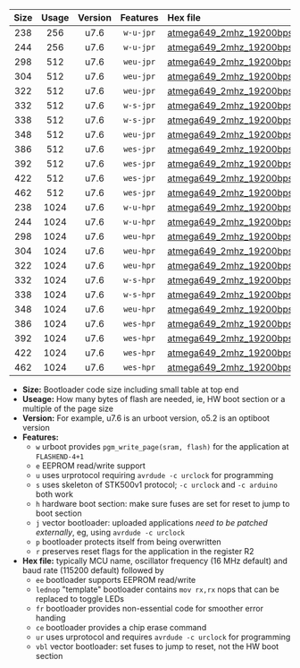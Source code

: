 |Size|Usage|Version|Features|Hex file|
|:-:|:-:|:-:|:-:|:--|
|238|256|u7.6|`w-u-jpr`|[atmega649_2mhz_19200bps_ur_vbl.hex](https://raw.githubusercontent.com/stefanrueger/urboot/main/atmega649_2mhz_19200bps_ur_vbl.hex)|
|244|256|u7.6|`w-u-jpr`|[atmega649_2mhz_19200bps_lednop_ur_vbl.hex](https://raw.githubusercontent.com/stefanrueger/urboot/main/atmega649_2mhz_19200bps_lednop_ur_vbl.hex)|
|298|512|u7.6|`weu-jpr`|[atmega649_2mhz_19200bps_ee_ur_vbl.hex](https://raw.githubusercontent.com/stefanrueger/urboot/main/atmega649_2mhz_19200bps_ee_ur_vbl.hex)|
|304|512|u7.6|`weu-jpr`|[atmega649_2mhz_19200bps_ee_lednop_ur_vbl.hex](https://raw.githubusercontent.com/stefanrueger/urboot/main/atmega649_2mhz_19200bps_ee_lednop_ur_vbl.hex)|
|322|512|u7.6|`weu-jpr`|[atmega649_2mhz_19200bps_ee_lednop_fr_ur_vbl.hex](https://raw.githubusercontent.com/stefanrueger/urboot/main/atmega649_2mhz_19200bps_ee_lednop_fr_ur_vbl.hex)|
|332|512|u7.6|`w-s-jpr`|[atmega649_2mhz_19200bps_vbl.hex](https://raw.githubusercontent.com/stefanrueger/urboot/main/atmega649_2mhz_19200bps_vbl.hex)|
|338|512|u7.6|`w-s-jpr`|[atmega649_2mhz_19200bps_lednop_vbl.hex](https://raw.githubusercontent.com/stefanrueger/urboot/main/atmega649_2mhz_19200bps_lednop_vbl.hex)|
|348|512|u7.6|`weu-jpr`|[atmega649_2mhz_19200bps_ee_lednop_fr_ce_ur_vbl.hex](https://raw.githubusercontent.com/stefanrueger/urboot/main/atmega649_2mhz_19200bps_ee_lednop_fr_ce_ur_vbl.hex)|
|386|512|u7.6|`wes-jpr`|[atmega649_2mhz_19200bps_ee_vbl.hex](https://raw.githubusercontent.com/stefanrueger/urboot/main/atmega649_2mhz_19200bps_ee_vbl.hex)|
|392|512|u7.6|`wes-jpr`|[atmega649_2mhz_19200bps_ee_lednop_vbl.hex](https://raw.githubusercontent.com/stefanrueger/urboot/main/atmega649_2mhz_19200bps_ee_lednop_vbl.hex)|
|422|512|u7.6|`wes-jpr`|[atmega649_2mhz_19200bps_ee_lednop_fr_vbl.hex](https://raw.githubusercontent.com/stefanrueger/urboot/main/atmega649_2mhz_19200bps_ee_lednop_fr_vbl.hex)|
|462|512|u7.6|`wes-jpr`|[atmega649_2mhz_19200bps_ee_lednop_fr_ce_vbl.hex](https://raw.githubusercontent.com/stefanrueger/urboot/main/atmega649_2mhz_19200bps_ee_lednop_fr_ce_vbl.hex)|
|238|1024|u7.6|`w-u-hpr`|[atmega649_2mhz_19200bps_ur.hex](https://raw.githubusercontent.com/stefanrueger/urboot/main/atmega649_2mhz_19200bps_ur.hex)|
|244|1024|u7.6|`w-u-hpr`|[atmega649_2mhz_19200bps_lednop_ur.hex](https://raw.githubusercontent.com/stefanrueger/urboot/main/atmega649_2mhz_19200bps_lednop_ur.hex)|
|298|1024|u7.6|`weu-hpr`|[atmega649_2mhz_19200bps_ee_ur.hex](https://raw.githubusercontent.com/stefanrueger/urboot/main/atmega649_2mhz_19200bps_ee_ur.hex)|
|304|1024|u7.6|`weu-hpr`|[atmega649_2mhz_19200bps_ee_lednop_ur.hex](https://raw.githubusercontent.com/stefanrueger/urboot/main/atmega649_2mhz_19200bps_ee_lednop_ur.hex)|
|322|1024|u7.6|`weu-hpr`|[atmega649_2mhz_19200bps_ee_lednop_fr_ur.hex](https://raw.githubusercontent.com/stefanrueger/urboot/main/atmega649_2mhz_19200bps_ee_lednop_fr_ur.hex)|
|332|1024|u7.6|`w-s-hpr`|[atmega649_2mhz_19200bps.hex](https://raw.githubusercontent.com/stefanrueger/urboot/main/atmega649_2mhz_19200bps.hex)|
|338|1024|u7.6|`w-s-hpr`|[atmega649_2mhz_19200bps_lednop.hex](https://raw.githubusercontent.com/stefanrueger/urboot/main/atmega649_2mhz_19200bps_lednop.hex)|
|348|1024|u7.6|`weu-hpr`|[atmega649_2mhz_19200bps_ee_lednop_fr_ce_ur.hex](https://raw.githubusercontent.com/stefanrueger/urboot/main/atmega649_2mhz_19200bps_ee_lednop_fr_ce_ur.hex)|
|386|1024|u7.6|`wes-hpr`|[atmega649_2mhz_19200bps_ee.hex](https://raw.githubusercontent.com/stefanrueger/urboot/main/atmega649_2mhz_19200bps_ee.hex)|
|392|1024|u7.6|`wes-hpr`|[atmega649_2mhz_19200bps_ee_lednop.hex](https://raw.githubusercontent.com/stefanrueger/urboot/main/atmega649_2mhz_19200bps_ee_lednop.hex)|
|422|1024|u7.6|`wes-hpr`|[atmega649_2mhz_19200bps_ee_lednop_fr.hex](https://raw.githubusercontent.com/stefanrueger/urboot/main/atmega649_2mhz_19200bps_ee_lednop_fr.hex)|
|462|1024|u7.6|`wes-hpr`|[atmega649_2mhz_19200bps_ee_lednop_fr_ce.hex](https://raw.githubusercontent.com/stefanrueger/urboot/main/atmega649_2mhz_19200bps_ee_lednop_fr_ce.hex)|

- **Size:** Bootloader code size including small table at top end
- **Useage:** How many bytes of flash are needed, ie, HW boot section or a multiple of the page size
- **Version:** For example, u7.6 is an urboot version, o5.2 is an optiboot version
- **Features:**
  + `w` urboot provides `pgm_write_page(sram, flash)` for the application at `FLASHEND-4+1`
  + `e` EEPROM read/write support
  + `u` uses urprotocol requiring `avrdude -c urclock` for programming
  + `s` uses skeleton of STK500v1 protocol; `-c urclock` and `-c arduino` both work
  + `h` hardware boot section: make sure fuses are set for reset to jump to boot section
  + `j` vector bootloader: uploaded applications *need to be patched externally*, eg, using `avrdude -c urclock`
  + `p` bootloader protects itself from being overwritten
  + `r` preserves reset flags for the application in the register R2
- **Hex file:** typically MCU name, oscillator frequency (16 MHz default) and baud rate (115200 default) followed by
  + `ee` bootloader supports EEPROM read/write
  + `lednop` "template" bootloader contains `mov rx,rx` nops that can be replaced to toggle LEDs
  + `fr` bootloader provides non-essential code for smoother error handing
  + `ce` bootloader provides a chip erase command
  + `ur` uses urprotocol and requires `avrdude -c urclock` for programming
  + `vbl` vector bootloader: set fuses to jump to reset, not the HW boot section
